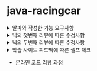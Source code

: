 # java-racingcar

<details>
<summary>알파와 작성한 기능 요구사항</summary>
<div markdown="1">

1. Model
    - Car
        - [x] 이름을 가져오는 기능 (getter)
        - [x] 위치 가져오는 기능 (getter)
        - [x] 전진하는 기능 (setter)
        - [x] 특정 위치와 비교하는 기능
2. View
    - InputView
        - [X] 자동차 이름
        - [x] 움직일 횟수
    - OutputView
        - [X] 각 턴마다 자동차의 이름, 위치
        - [x] 최종 우승한 자동차들의 이름
3. Controller
    - CarListController
        - [x] 난수 생성
        - [x] CarList 움직이는 기능
    - OutputViewController
        - [x] OutputView에 LinkedHashMap 형태로 CarList 넘겨주기
        - [x] 최종 우승한 자동차 명단 ArrayList<String> 형태로 넘겨주기
    - GameController
        - [x] 전반적인 게임 실행
        - [x] car 리스트 생성
        - [x] car 리스트의 최대 위치 가져오는 기능
4. Utility
    - Const
        - Integer Const
            - [x] 전진 조건(3)
            - [X] 랜덤 범위(10)
            - [x] 이름 조건(5)
            - [x] 양수, 인덱스 조건(0)
        - String Const
            - [x] 에러 메세지
            - [x] OutputView 안내 메세지
            - [x] 위치 안내(-)
            - [x] 구분자(, :)
            - [x] 특수문자 구분용 정규식
    - Error
        - [x] 차 이름이 5글자 이상일 경우
        - [x] 주어진 횟수가 1보다 작은 경우
        - [x] 입력이 공백 / null
        - [x] 차의 개수가 0개인 경우
        - [x] 차 이름에 특수기호가 들어간 경우
        - [x] 차 이름에 중복이 있는 경우
        - [x] 횟수가 숫자형 문자열이 아닌 경우
5. Test Code
    - [x] 이름 입력 예외 테스트
    - [x] 횟수 입력 예외 테스트
    - Car TEST
        - [x] 전진하는지
        - [x] 특정 위치와 비교하기
    - Controller TEST
        - [x] 생성된 자동차 개수가 입력된 이름의 개수와 동일한지
        - [x] 최대 위치가 정확한지 // 우승자가 정확한지
        - [x] 이름과 거리 LinkedHashMap 정확한지

 </div>
</details>

<details>
<summary>닉의 첫번째 리뷰에 따른 수정사항</summary>
<div markdown="1">

1. 자동차 리스트가 필드에서 관리되고 있는 문제점 수정
    - [X] 자동차 리스트를 객체로 묶기
    - [X] GameController 클래스의 getMaxPosition 메서드 이동
2. MVC 구조에 대해 다시 생각해보기
    - [X] Controller 단일화 시키기
    - [X] View를 나눈 의미를 생각해 본 후 리팩토링
3. 유틸성 클래스를 지양하고 도메인 로직을 도메인 객체 내에서 처리
    - [X] 에러 체크 로직들을 적절한 객체로 이동하여 리팩토링
    - [X] 예외에 대한 단위 테스트 진행
4. 테스트 클래스 리팩토링
    - [X] 프로덕션 코드와 동일하게 패키지와 클래스를 생성해 테스트 진행
    - [X] TDD를 진행하지 않으므로써 놓친 테스트 케이스 점검
    - [X] private 메서드에 대한 테스트는 상위 public 메서드를 통해 진행 (또는 객체의 책임 분리 고려)
    - [X] 이름에 대한 예외 처리 테스트를 최소 단위 기능별로 분리하여 추가
5. 전체적 스타일 리팩토링
    - [X] 문맥에 맞게 공백 라인으로 구분해보기
    - [X] 각각의 상수를 문맥에 맞게 적절한 위치로 분리해보기

 </div>
</details>

<details>
<summary>닉의 두번째 리뷰에 따른 수정사항</summary>
<div markdown="1">

1. 객체의 이름이 자료형에 종속되는 문제
    - [X] CarList -> Cars로 수정하기
    - [X] 자료형에 종속되는 다른 이름은 없는지 확인하기
2. 필드에서 관리되는 정보
    - [X] CarList와 numberOfTurn을 필드에서 캐싱하지 않고 메서드 내에서 생성하기
        - getCarNames와 같이 무의미한 값을 return 시켜도 괜찮을까?
        - 필드에는 정보를 생성하면 안될까?
        - 필드에서 생성할 수 있는 정보는 어떤 것이 있을까?
3. 불필요한 메서드 생략
    - [X] generateRandNumArray() 메서드 생략시키기
4. 테스트 추가/수정
    - [X] movePosition 메서드에 대한 단위 테스트 진행
    - [X] 자동차 전진 조건을 추상화하고, 인터페이스 활용해보기
    - [X] CarTest에서 Car를 공통 필드로 사용함에 따른 의존 가능성 제거
    - [X] given-when-then 패턴 사용해보기
5. 반복되는 사용 상수화
    - [X] 매번 만들어질 수 있는 Scanner 객체 상수화
6. 개인적 고민
    - [ ] 상수화 기준 만들어 보기
    - [ ] final 붙여보기

 </div>
</details>

<details>
<summary>학습 사이트 피드백에 따른 셀프 체크</summary>
<div markdown="1">

1. 이름을 통해 의도를 드러내라
    - [ ] 패키지 이름이 해당 패키지를 설명하는가?
    - [ ] 파라미터 이름이 몰라도 되는 정보를 제공하지 않는가?
2. 상수도 규칙이 있다
    - [ ] 상수 이름은 CONSTANT_CASE를 사용하며 static final 필드
3. 구현 순서도 코딩 컨벤션이다
    - [ ] 상수, 클래스 변수, 인스턴스 변수, 생성자, 메서드 순으로 작성
4. 공백 라인을 의미있게 사용하라
    - [ ] 무의미한 공백 라인은 없는가?
    - [ ] 문맥을 분리하는 부분에 사용
5. 공백도 코딩 컨벤션이다
    - [ ] 코딩 컨벤션에 맞는 공백을 사용했는지 확인
6. IDE의 코드 자동 정렬 기능 활용
    - [ ] `option` + `command` + `L`
7. 변수 이름에 자료형은 사용하지 않는다
    - [ ] 변수 이름에 자료형, 자료 구조 등 사용하지 않기
8. final 키워드를 사용해 값의 변경을 막아라
    - [ ] 불변 값은 final 키워드를 활용해 값의 변경 막기
9. 객체를 객체스럽게 사용해라
    - [ ] getter, setter 외의 로직에 대한 구현이 있는가?
10. 객체의 상태 접근을 제한한다
    - [ ] 인스턴스 변수의 접근 제한자는 private으로 구현
11. 단위 테스트하기 어려운 코드를 단위 테스트하기
    - [ ] 테스트 가능한 코드와 테스트하기 힘든 부분을 분리
    - [ ] 인터페이스를 사용해 해결 
12. 인스턴스 변수의 수를 최소화한다
    - [ ] 다른 인스턴스 변수를 통해 생성할 수 있는 값을 인스턴스 변수로 구현하지 않았는가?
13. setter 메서드 사용을 자제하라
    - [ ] 인스턴스 초기화 후에 값을 변경할 수 있는 setter 메서드 생성하지 않기
    - [ ] 가능하면 생성자를 사용해 초기화하기
14. 비지니스 로직과 UI 로직의 분리
    - [ ] 비지니스 로직과 UI 로직을 한 클래스가 담당하지 않았는가?
15. Collection 활용 로직 처리
    - [ ] Collection을 활용해 로직을 처리할 수 있지 않은가?
16. 어느 부분을 테스트할 것인가?
    - [ ] 경계값을 기준으로 테스트
17. 테스트 픽스처 생성
    - [ ] 여러 테스트에서 공용으로 사용될 수 있는 테스트 픽스처는 테스트의 인스턴스 변수 혹은 별도의 클래스에 모아보기
    - [ ] `@BeforeEach`는 각 테스트에서 중복으로 사용하는 테스트 픽스처만 초기화
18. 특정 상태를 만들기 위한 반복 코드
    - [ ] 테스트 픽스처를 위한 생성자 추가?
19. getter 메서드 없이 구현 가능한가?
    - DTO의 경우 setter/getter를 허용함
20. 테스트를 위한 코드는 구현 코드에서 분리되어야 한다
    - [ ] 테스트를 위한 편의 메서드를 구현 코드에 구현하지 말기

</div>
</details>

- [온라인 코드 리뷰 과정](https://github.com/woowacourse/woowacourse-docs/blob/master/maincourse/README.md)

